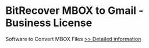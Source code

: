 # BitRecover MBOX to Gmail - Business License
Software to Convert MBOX Files
[>> Detailed information](https://secure.shareit.com/shareit/product.html?productid=300810063&affiliateid=200057808)